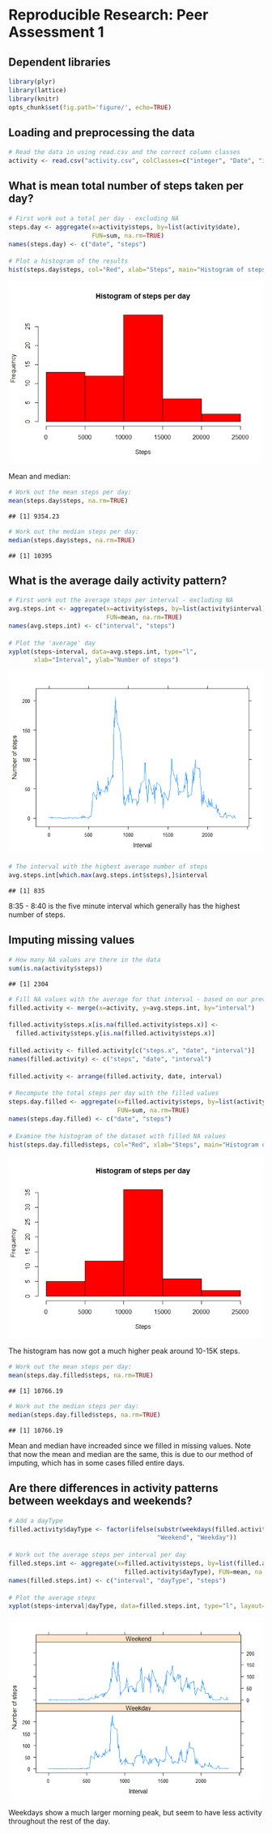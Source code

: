 # Reproducible Research: Peer Assessment 1

## Dependent libraries

```r
library(plyr)
library(lattice)
library(knitr)
opts_chunk$set(fig.path='figure/', echo=TRUE)
```

## Loading and preprocessing the data



```r
# Read the data in using read.csv and the correct column classes
activity <- read.csv("activity.csv", colClasses=c("integer", "Date", "integer"))
```

## What is mean total number of steps taken per day?

```r
# First work out a total per day - excluding NA
steps.day <- aggregate(x=activity$steps, by=list(activity$date), 
                       FUN=sum, na.rm=TRUE)
names(steps.day) <- c("date", "steps")

# Plot a histogram of the results 
hist(steps.day$steps, col="Red", xlab="Steps", main="Histogram of steps per day")
```

![](figure/unnamed-chunk-3-1.png)

Mean and median:

```r
# Work out the mean steps per day:
mean(steps.day$steps, na.rm=TRUE)
```

```
## [1] 9354.23
```

```r
# Work out the median steps per day:
median(steps.day$steps, na.rm=TRUE)
```

```
## [1] 10395
```

## What is the average daily activity pattern?

```r
# First work out the average steps per interval - excluding NA
avg.steps.int <- aggregate(x=activity$steps, by=list(activity$interval), 
                           FUN=mean, na.rm=TRUE)
names(avg.steps.int) <- c("interval", "steps")

# Plot the 'average' day
xyplot(steps~interval, data=avg.steps.int, type="l", 
       xlab="Interval", ylab="Number of steps")
```

![](figure/unnamed-chunk-5-1.png)

```r
# The interval with the highest average number of steps
avg.steps.int[which.max(avg.steps.int$steps),]$interval
```

```
## [1] 835
```
8:35 - 8:40 is the five minute interval which generally has the highest number of steps.


## Imputing missing values

```r
# How many NA values are there in the data
sum(is.na(activity$steps))
```

```
## [1] 2304
```

```r
# Fill NA values with the average for that interval - based on our previous work
filled.activity <- merge(x=activity, y=avg.steps.int, by="interval")

filled.activity$steps.x[is.na(filled.activity$steps.x)] <-
  filled.activity$steps.y[is.na(filled.activity$steps.x)] 

filled.activity <- filled.activity[c("steps.x", "date", "interval")]
names(filled.activity) <- c("steps", "date", "interval")

filled.activity <- arrange(filled.activity, date, interval)

# Recompute the total steps per day with the filled values
steps.day.filled <- aggregate(x=filled.activity$steps, by=list(activity$date), 
                              FUN=sum, na.rm=TRUE)
names(steps.day.filled) <- c("date", "steps")

# Examine the histogram of the dataset with filled NA values
hist(steps.day.filled$steps, col="Red", xlab="Steps", main="Histogram of steps per day")
```

![](figure/unnamed-chunk-6-1.png)

The histogram has now got a much higher peak around 10-15K steps.


```r
# Work out the mean steps per day:
mean(steps.day.filled$steps, na.rm=TRUE)
```

```
## [1] 10766.19
```

```r
# Work out the median steps per day:
median(steps.day.filled$steps, na.rm=TRUE)
```

```
## [1] 10766.19
```
Mean and median have increaded since we filled in missing values.
Note that now the mean and median are the same, this is due to our method of imputing, which has in some cases filled entire days.

## Are there differences in activity patterns between weekdays and weekends?

```r
# Add a dayType
filled.activity$dayType <- factor(ifelse(substr(weekdays(filled.activity$date),1,1) == "S", 
                                         "Weekend", "Weekday"))

# Work out the average steps per interval per day
filled.steps.int <- aggregate(x=filled.activity$steps, by=list(filled.activity$interval,
                                filled.activity$dayType), FUN=mean, na.rm=TRUE)
names(filled.steps.int) <- c("interval", "dayType", "steps")

# Plot the average steps
xyplot(steps~interval|dayType, data=filled.steps.int, type="l", layout=c(1,2), xlab="Interval", ylab="Number of steps")
```

![](figure/unnamed-chunk-8-1.png)

Weekdays show a much larger morning peak, but seem to have less activity throughout the rest of the day.

